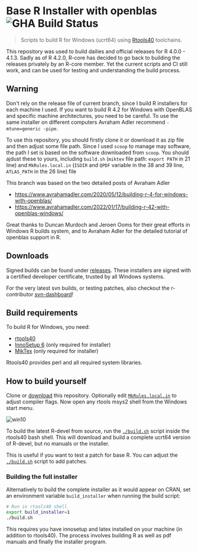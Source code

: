 # Base R Installer with openblas ![GHA Build Status](https://github.com/r-windows/r-base/actions/workflows/full-build.yml/badge.svg)

> Scripts to build R for Windows (ucrt64) using [Rtools40](https://github.com/r-windows/rtools-installer) toolchains.

This repository was used to build dailies and official releases for R 4.0.0 - 4.1.3. Sadly as of R 4.2.0, R-core has decided to go back to building the releases privately by an R-core member. Yet the current scripts and CI still work, and can be used for testing and understanding the build process.

## Warning 
Don't rely on the release file of current branch, since I build R installers for each machine I used. If you want to build R 4.2 for Windows with OpenBLAS and specific machine architectures, you need to be careful. To use the same installer on different computers Avraham Adler recommend `-mtune=generic -pipe`.

To use this repository, you should firstly clone it or download it as zip file and then adjust some file path. Since I used `scoop` to manage may software, the path I set is based on the software downloaded from `scoop`. You should ajdust these to yours, including `build.sh` (`miktex` file path: `export PATH` in 21 line) and `MkRules.local.in` (`ISDIR` and `QPDF` variable in the 38 and 39 line, `ATLAS_PATH` in the 26 line) file

This branch was based on the two detailed posts of Avraham Adler
 - https://www.avrahamadler.com/2020/05/12/building-r-4-for-windows-with-openblas/
 - https://www.avrahamadler.com/2022/01/17/building-r-42-with-openblas-windows/

Great thanks to Duncan Murdoch and Jeroen Ooms for their great efforts in Windows R builds system, and to Avraham Adler for the detailed tutorial of openblas support in R.

## Downloads

Signed builds can be found under [releases](https://github.com/r-windows/r-base/releases). These installers are signed with a certified developer certificate, trusted by all Windows systems.

For the very latest svn builds, or testing patches, also checkout the r-contributor [svn-dashboard](https://contributor.r-project.org/svn-dashboard/)!

## Build requirements

To build R for Windows, you need:

 - [rtools40](https://cran.r-project.org/bin/windows/Rtools/)
 - [InnoSetup 6](https://www.jrsoftware.org/isdl.php) (only required for installer)
 - [MikTex](https://miktex.org/download) (only required for installer)

Rtools40 provides perl and all required system libraries.

## How to build yourself

Clone or [download](https://github.com/r-windows/r-base/archive/master.zip) this repository. Optionally edit [`MkRules.local.in`](MkRules.local.in) to adjust compiler flags. Now open any rtools msys2 shell from the Windows start menu.

![win10](https://user-images.githubusercontent.com/216319/73364595-1fe28080-42ab-11ea-9858-ac8c660757d6.png)

To build the latest R-devel from source, run the [`./build.sh`](build.sh) script inside the rtools40 bash shell. This will download and build a complete ucrt64 version of R-devel, but no manuals or the installer.

This is useful if you want to test a patch for base R. You can adjust the [`./build.sh`](build.sh) script to add patches.

### Building the full installer

Alternatively to build the complete installer as it would appear on CRAN, set an environment variable `build_installer` when running the build script:

```sh
# Run in rtools40 shell
export build_installer=1
./build.sh
```

This requires you have innosetup and latex installed on your machine (in addition to rtools40). The process involves building R as well as pdf manuals and finally the installer program.
